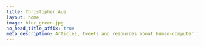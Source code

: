 ```yaml
---
title: Christopher Aue
layout: home
image: blur_green.jpg
no_head_title_affix: true
meta_description: Articles, tweets and resources about human-computer interaction.
---
```


